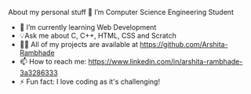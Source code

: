 About my personal stuff
👋 I’m Computer Science Engineering Student 
- 🌱 I’m currently learning Web Development
- 💡Ask me about C, C++, HTML, CSS and Scratch
- 👨‍💻 All of my projects are available at https://github.com/Arshita-Rambhade
- 📫 How to reach me: https://www.linkedin.com/in/arshita-rambhade-3a3286333
- ⚡ Fun fact: I love coding as it's challenging!
